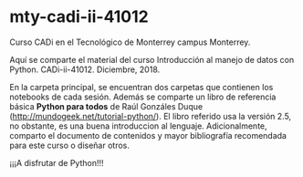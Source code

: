 # mty-cadi-ii-41012
Curso CADi en el Tecnológico de Monterrey campus Monterrey.

Aquí se comparte el material del curso Introducción al manejo de datos con Python. CADi-ii-41012. Diciembre, 2018.

En la carpeta principal, se encuentran dos carpetas que contienen los notebooks de cada sesión. Además se comparte un libro de referencia básica **Python para todos** de Raúl Gonzáles Duque (http://mundogeek.net/tutorial-python/). El libro referido usa la versión 2.5, no obstante, es una buena introduccion al lenguaje.
Adicionalmente, comparto el documento de contenidos y mayor bibliografía recomendada para este curso o diseñar otros.

¡¡¡A disfrutar de Python!!!
